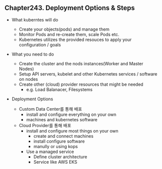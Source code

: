 
## Chapter243. Deployment Options & Steps

* What kuberntes will do
    * Create your objects(pods) and manage them
    * Monitor Pods and re-create them, scale Pods etc.
    * Kubernetes utilizes the provided resouces to apply your configuration / goals
* What you need to do
    * Create the cluster and the nods instances(Worker and Master Nodes)
    * Setup API servers, kubelet and other Kubernetes services / software on nodes
    * Create other (cloud) provider resources that might be needed
        * e.g. Load Balanacer, Filesystems

* Deployment Options
    * Custom Data Center를 통해 배포
        * install and configure everything on your own
        * machines and kubernetes software
    * Cloud Provider를 통해 배포
        * install and configure most things on your own
            * create and connect machines
            * install configure software
            * manully or using kops
        * Use a managed service
            * Define cluster architecture
            * Service like AWS EKS
